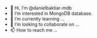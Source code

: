 - 👋 Hi, I’m @danielbaktiar-mdb
- 👀 I’m interested in MongoDB database.
- 🌱 I’m currently learning ...
- 💞️ I’m looking to collaborate on ...
- 📫 How to reach me ...

<!---
danielbaktiar-mdb/danielbaktiar-mdb is a ✨ special ✨ repository because its `README.md` (this file) appears on your GitHub profile.
You can click the Preview link to take a look at your changes.
--->
